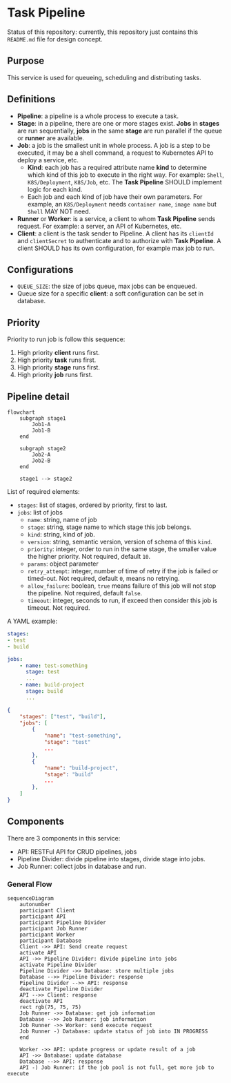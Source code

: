 # Task Pipeline

Status of this repository: currently, this repository just contains this `README.md` file for design concept.

## Purpose

This service is used for queueing, scheduling and distributing tasks.


## Definitions

- **Pipeline**: a pipeline is a whole process to execute a task.
- **Stage**: in a pipeline, there are one or more stages exist. **Jobs** in **stages** are run sequentially, **jobs** in the same **stage** are run parallel if the queue or **runner** are available.
- **Job**: a job is the smallest unit in whole process. A job is a step to be executed, it may be a shell command, a request to Kubernetes API to deploy a service, etc.
  - **Kind**: each job has a required attribute name **kind** to determine which kind of this job to execute in the right way. For example: `Shell`, `K8S/Deployment`, `K8S/Job`, etc. The **Task Pipeline** SHOULD implement logic for each kind.
  - Each job and each kind of job have their own parameters. For example, an `K8S/Deployment` needs `container name`, `image name` but `Shell` MAY NOT need.
- **Runner** or **Worker**: is a service, a client to whom **Task Pipeline** sends request. For example: a server, an API of Kubernetes, etc.
- **Client**: a client is the task sender to Pipeline. A client has its `clientId` and `clientSecret` to authenticate and to authorize with **Task Pipeline**. A client SHOULD has its own configuration, for example max job to run.

## Configurations

- `QUEUE_SIZE`: the size of jobs queue, max jobs can be enqueued.
- Queue size for a specific **client**: a soft configuration can be set in database.

## Priority

Priority to run job is follow this sequence:

1. High priority **client** runs first.
2. High priority **task** runs first.
3. High priority **stage** runs first.
4. High priority **job** runs first.

## Pipeline detail

```mermaid
flowchart
    subgraph stage1
        Job1-A
        Job1-B
    end

    subgraph stage2
        Job2-A
        Job2-B
    end

    stage1 --> stage2
```

List of required elements:

- `stages`: list of stages, ordered by priority, first to last.
- `jobs`: list of jobs
  - `name`: string, name of job
  - `stage`: string, stage name to which stage this job belongs.
  - `kind`: string, kind of job.
  - `version`: string, semantic version, version of schema of this `kind`.
  - `priority`: integer, order to run in the same stage, the smaller value the higher priority. Not required, default `10`.
  - `params`: object parameter
  - `retry_attempt`: integer, number of time of retry if the job is failed or timed-out. Not required, default `0`, means no retrying.
  - `allow_failure`: boolean, `true` means failure of this job will not stop the pipeline. Not required, default `false`.
  - `timeout`: integer, seconds to run, if exceed then consider this job is timeout. Not required.

A YAML example:

```yaml
stages:
- test
- build

jobs:
    - name: test-something
      stage: test
      ...
    - name: build-project
      stage: build
      ...
```

```json
{
    "stages": ["test", "build"],
    "jobs": [
        {
            "name": "test-something",
            "stage": "test"
            ...
        },
        {
            "name": "build-project",
            "stage": "build"
            ...
        },
    ]
}
```

## Components

There are 3 components in this service:
- API: RESTFul API for CRUD pipelines, jobs
- Pipeline Divider: divide pipeline into stages, divide stage into jobs.
- Job Runner: collect jobs in database and run.

### General Flow

```mermaid
sequenceDiagram
    autonumber
    participant Client
    participant API
    participant Pipeline Divider
    participant Job Runner
    participant Worker
    participant Database
    Client ->> API: Send create request
    activate API
    API ->> Pipeline Divider: divide pipeline into jobs
    activate Pipeline Divider
    Pipeline Divider ->> Database: store multiple jobs
    Database -->> Pipeline Divider: response 
    Pipeline Divider -->> API: response
    deactivate Pipeline Divider
    API -->> Client: response
    deactivate API
    rect rgb(75, 75, 75)
    Job Runner ->> Database: get job information
    Database -->> Job Runner: job information
    Job Runner ->> Worker: send execute request
    Job Runner -) Database: update status of job into IN PROGRESS
    end

    Worker ->> API: update progress or update result of a job
    API ->> Database: update database
    Database -->> API: response
    API -) Job Runner: if the job pool is not full, get more job to execute
```